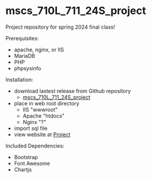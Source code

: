 # mscs_710L_711_24S_project
Project repository for spring 2024 final class!


Prerequisites:
  - apache, nginx, or IIS
  - MariaDB
  - PHP
  - phpsysinfo
  
Installation:
  - download lastest release from Github repository
    - [mscs_710L_711_24S_project](https://github.com/klyon0517/mscs_710L_711_24S_project)
  - place in web root directory
    - IIS "wwwroot"
    - Apache "htdocs"
    - Nginx "?"
  - import sql file 
  - view website at [Project](http://3.135.19.80/)
    
Included Dependencies:
  - Bootstrap
  - Font Awesome
  - Chartjs